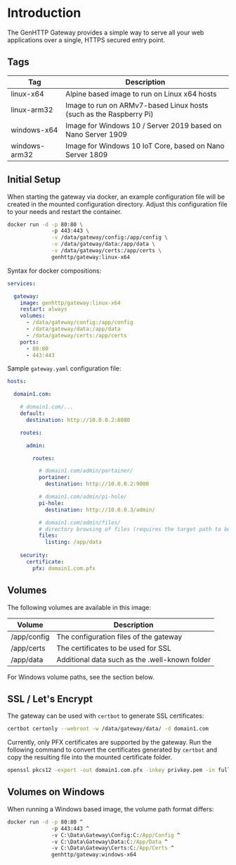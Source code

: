 # Introduction

The GenHTTP Gateway provides a simple way to serve all your web applications over a single, HTTPS secured entry point.

## Tags

| Tag           | Description |
| ------------- |-------------|
| linux-x64     | Alpine based image to run on Linux x64 hosts |
| linux-arm32   | Image to run on ARMv7-based Linux hosts (such as the Raspberry Pi) |
| windows-x64   | Image for Windows 10 / Server 2019 based on Nano Server 1909 |
| windows-arm32 | Image for Windows 10 IoT Core, based on Nano Server 1809 |

## Initial Setup

When starting the gateway via docker, an example configuration file will be created in the mounted configuration directory. Adjust this configuration file to your needs and restart the container.

~~~bash
docker run -d -p 80:80 \ 
              -p 443:443 \
              -v /data/gateway/config:/app/config \
              -v /data/gateway/data:/app/data \
              -v /data/gateway/certs:/app/certs \
              genhttp/gateway:linux-x64
~~~

Syntax for docker compositions:

~~~yaml
services:

  gateway:
    image: genhttp/gateway:linux-x64
    restart: always
    volumes:
      - /data/gateway/config:/app/config
      - /data/gateway/data:/app/data
      - /data/gateway/certs:/app/certs
    ports:
      - 80:80
      - 443:443
~~~

Sample `gateway.yaml` configuration file:

~~~yaml
hosts:

  domain1.com:    

    # domain1.com/...
    default:
      destination: http://10.0.0.2:8080

    routes:

      admin:

        routes:

          # domain1.com/admin/portainer/
          portainer:
            destination: http://10.0.0.2:9000

          # domain1.com/admin/pi-hole/
          pi-hole:
            destination: http://10.0.0.3/admin/

          # domain1.com/admin/files/
          # directory browsing of files (requires the target path to be available through a volume)
          files:
            listing: /app/data
    
    security:
      certificate:
        pfx: domain1.com.pfx
~~~

## Volumes

The following volumes are available in this image:

| Volume        | Description |
| ------------- |-------------|
| /app/config | The configuration files of the gateway |
| /app/certs | The certificates to be used for SSL |
| /app/data | Additional data such as the .well-known folder |

For Windows volume paths, see the section below.

## SSL / Let's Encrypt

The gateway can be used with `certbot` to generate SSL certificates:

~~~bash
certbot certonly --webroot -w /data/gateway/data/ -d domain1.com
~~~

Currently, only PFX certificates are supported by the gateway. Run the following command to convert the certificates generated by `certbot` and copy the resulting file into the mounted certificate folder.

~~~bash
openssl pkcs12 -export -out domain1.com.pfx -inkey privkey.pem -in fullchain.pem
~~~

## Volumes on Windows

When running a Windows based image, the volume path format differs:

~~~cmd
docker run -d -p 80:80 ^
              -p 443:443 ^
              -v C:\Data\Gateway\Config:C:/App/Config ^
              -v C:\Data\Gateway\Data:C:/App/Data ^
              -v C:\Data\Gateway\Certs:C:/App/Certs ^
              genhttp/gateway:windows-x64
~~~